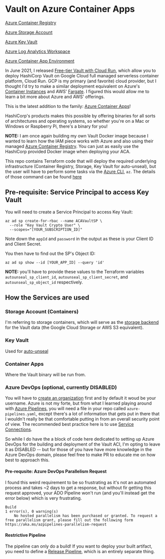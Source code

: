 # Vault on Azure Container Apps

[Azure Container Registry](https://registry.terraform.io/providers/hashicorp/azurerm/latest/docs/resources/container_registry)

[Azure Storage Account](https://registry.terraform.io/providers/hashicorp/azurerm/latest/docs/resources/storage_account)

[Azure Key Vault](https://registry.terraform.io/providers/hashicorp/azurerm/latest/docs/resources/key_vault)

[Azure Log Analytics Workspace](https://registry.terraform.io/providers/hashicorp/azurerm/latest/docs/resources/log_analytics_workspace)

[Azure Container App Environment](https://registry.terraform.io/providers/hashicorp/azurerm/latest/docs/resources/container_app_environment)

In June 2021, I released [Free-tier Vault with Cloud Run](https://github.com/Neutrollized/hashicorp-vault-with-cloud-run), which allow you to deploy HashiCorp Vault on Google Cloud full managed serverless container platform, Cloud Run. GCP is my primary (and favorite) cloud provider, but I thought I'd try to make a similar deployment equivalent on Azure's [Container Instances](https://azure.microsoft.com/en-us/services/container-instances/) and AWS' [Fargate](https://aws.amazon.com/fargate/). I figured this would allow me to learn a bit more about Azure and AWS' offerings.

This is the latest addition to the family: [Azure Container Apps](https://azure.microsoft.com/en-us/products/container-apps)!

HashiCorp's products makes this possible by offering binaries for all sorts of architectures and operating systems, so whether you're on a Mac or Windows or Raspberry Pi, there's a binary for you!

**NOTE:** I am once again building my own Vault Docker image because I wanted to learn how the IAM piece works with Azure and also using their managed [Azure Container Registry](https://azure.microsoft.com/en-us/services/container-registry/).  You can just as easily use the HashiCorp provided Docker image when deploying your ACA.

This repo contains Terraform code that will deploy the required underlying infrastructure (Container Registry, Storage, Key Vault for auto-unseal), but the user will have to perform some tasks via the [Azure CLI](https://docs.microsoft.com/en-us/cli/azure/install-azure-cli), `az`.  The details of those command can be found [here](./azure-container-instances/README.md)


## Pre-requisite: Service Principal to access Key Vault
You will need to create a Service Principal to access Key Vault:
```console
az ad sp create-for-rbac --name ACAVaultSP \
  --role "Key Vault Crypto User" \
  --scopes="[YOUR_SUBSCRIPTION_ID]"
```

Note down the `appId` and `password` in the output as these is your Client ID and Client Secret.

You then have to find out the SP's Object ID:
```console
az ad sp show --id [YOUR_APP_ID] --query 'id'
```

**NOTE:** you'll have to provide these values to the Terraform variables `autounseal_sp_client_id`, `autounseal_sp_client_secret`, and `autounseal_sp_object_id` respectively.


## How the Services are used
### Storage Account (Containers)
I'm referring to storage containers, which will serve as the [storage backend](https://www.vaultproject.io/docs/configuration/storage/azure) for the Vault data (the Google Cloud Storage or AWS S3 equivalent).

### Key Vault
Used for [auto-unseal](https://www.vaultproject.io/docs/concepts/seal#auto-unseal)

### Container Apps
Where the Vault binary will be run from.  

### Azure DevOps (optional, currently DISABLED)
You will have to [create an organization](https://docs.microsoft.com/en-us/azure/devops/organizations/accounts/create-organization?view=azure-devops) first and by default it woud be your username.  Azure is not my forte, but from what I learned playing around with [Azure Pipelines](https://azure.microsoft.com/en-us/services/devops/pipelines/), you will need a file in your repo called `azure-pipelines.yaml`, except there's a lot of information that gets put in there that I wouldn't really be that comfortable putting in from an overall security point of view.  The recommended best practice here is to use [Service Connections](https://learn.microsoft.com/en-us/azure/devops/pipelines/library/service-endpoints?view=azure-devops&tabs=yaml).  


So while I do have the a block of code here dedicated to setting up Azure DevOps for the building and deployment of the Vault ACI, I'm opting to leave it as DISABLED -- but for those of you have have more knowledge in the Azure DevOps domain, please feel free to make PR to educate me on how best to approach this.

#### Pre-requsite: Azure DevOps Parallelism Request 
I found this weird requirement to be so frustrating as it's not an automated process and takes ~2 days to get a response, but without fir getting this request approved, your ADO Pipeline won't run (and you'll instead get the error below) which is very frustrating.


```
Build
1 error(s), 0 warning(s)
	No hosted parallelism has been purchased or granted. To request a free parallelism grant, please fill out the following form https://aka.ms/azpipelines-parallelism-request
```

#### Restrictive Pipeline
The pipeline can only do a build!  If you want to deploy your built artifact, you need to define a [Release Pipeline](https://learn.microsoft.com/en-us/azure/devops/pipelines/release/releases?view=azure-devops), which is an entirely separate thing. 

